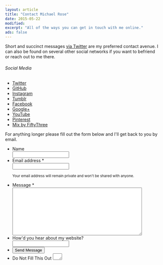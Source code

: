 ```yaml
---
layout: article
title: "Contact Michael Rose"
date: 2015-05-22
modified: 
excerpt: "All of the ways you can get in touch with me online."
ads: false
---
```


Short and succinct messages [via Twitter](https://twitter.com/mmistakes) are my preferred contact avenue. I can also be found on several other social networks if you want to befriend or reach out to me there.

<div class="sidebar-left top">
  <h6 class="toc-title">Social Media</h6>
  <div class="toc">
    <ul>
      <li><a href="http://twitter.com/mmistakes" onclick="ga('send', 'event', 'link', 'click', 'Twitter follow');" title="@mmistakes"><i class="fa fa-twitter-square" aria-hidden="true"></i> Twitter</a></li>
      <li><a href="https://github.com/mmistakes" onclick="ga('send', 'event', 'link', 'click', 'GitHub follow');" title="mmistakes"><i class="fa fa-github" aria-hidden="true"></i> GitHub</a></li>
      <li><a href="https://instagram.com/mmistakes" onclick="ga('send', 'event', 'link', 'click', 'Instagram follow');" title="mmistakes"><i class="fa fa-instagram" aria-hidden="true"></i> Instagram</a></li>
      <li><a href="http://mademistakes.tumblr.com" onclick="ga('send', 'event', 'link', 'click', 'Tumblr follow');" title="mademistakes"><i class="fa fa-tumblr-square" aria-hidden="true"></i> Tumblr</a></li>
      <li><a href="https://facebook.com/michaelrose" onclick="ga('send', 'event', 'link', 'click', 'Facebook follow');" title="michaelrose"><i class="fa fa-facebook-square" aria-hidden="true"></i> Facebook</a></li>
      <li><a href="https://plus.google.com/+MichaelRoseDesign/posts" onclick="ga('send', 'event', 'link', 'click', 'Google+ follow');" title="+MichaelRoseDesign"><i class="fa fa-google-plus-square" aria-hidden="true"></i> Google+</a></li>
      <li><a href="https://www.youtube.com/user/anotherjpeg" onclick="ga('send', 'event', 'link', 'click', 'YouTube follow');" title="anotherjpeg"><i class="fa fa-youtube" aria-hidden="true"></i> YouTube</a></li>
      <li><a href="https://www.pinterest.com/mmistakes/" onclick="ga('send', 'event', 'link', 'click', 'Pinterest follow');" title="mmistakes"><i class="fa fa-pinterest" aria-hidden="true"></i> Pinterest</a></li>
      <li><a href="https://mix.fiftythree.com/11098-Michael-Rose" onclick="ga('send', 'event', 'link', 'click', 'Mix by FiftyThree follow');" title="mmistakes"><i class="fa fa-heart" aria-hidden="true"></i> Mix by FiftyThree</a></li>
    </ul>
  </div>
</div><!-- /.sidebar-left -->

For anything longer please fill out the form below and I'll get back to you by email. 

<script>{% asset vendor/wufoo %}</script>

<form id="form1" name="form1" class="wufoo  page" accept-charset="UTF-8" autocomplete="off" enctype="multipart/form-data" method="post" novalidate action="https://mademistakes.wufoo.com/forms/zr2w1zk1hbcjv0/#public">
  <ul>
    <li id="foli7" class="notranslate">
      <label class="desc" id="title7" for="Field7">Name </label>
      <div>
        <input id="Field7" name="Field7" type="text" class="field text large" value="" maxlength="255" tabindex="1" onKeyUp="" />
        </div>
    </li>
    <li id="foli2" class="notranslate">
      <label class="desc" id="title2" for="Field2">Email address <span id="req_2" class="req">*</span> </label>
      <div>
        <input id="Field2" name="Field2" type="email" spellcheck="false" class="field text large" value="" maxlength="255" tabindex="2" required />
      </div>
      <p class="instruct" id="instruct2"><small>Your email address will remain private and won't be shared with anyone.</small></p>
    </li>
    <li id="foli1" class="notranslate">
      <label class="desc" id="title1" for="Field1">Message <span id="req_1" class="req">*</span> </label>
      <div>
        <textarea id="Field1" name="Field1" class="field textarea medium" spellcheck="true" rows="10" cols="50" tabindex="3" onkeyup="" required></textarea>
      </div>
    </li>
    <li id="foli10" class="notranslate">
      <label class="desc" id="title10" for="Field10">How'd you hear about my website?</label>
      <div>
        <input id="Field10" name="Field10" type="text" class="field text large" value="" maxlength="255" tabindex="4" onKeyUp="" />
      </div>
    </li>
    <li class="buttons">
      <div>
        <input id="saveForm" name="saveForm" class="btn" type="submit" value="Send Message" />
      </div>
    </li>
    <li class="hidden">
      <label for="comment">Do Not Fill This Out</label>
      <textarea name="comment" id="comment" rows="1" cols="1"></textarea>
      <input type="hidden" id="idstamp" name="idstamp" value="DXSyHZyBYpNZI+88LvVOKO8dSfd/5lyIeCQAXFVxeJY=" />
    </li>
  </ul>
</form>

